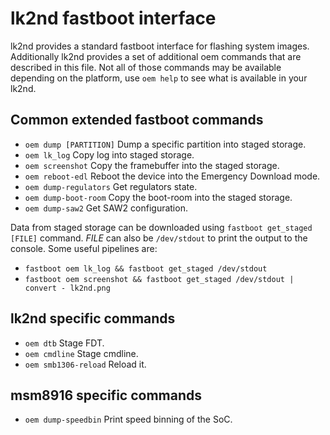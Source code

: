 # lk2nd fastboot interface

lk2nd provides a standard fastboot interface for flashing system images.
Additionally lk2nd provides a set of additional oem commands that are described in this file.
Not all of those commands may be available depending on the platform, use
`oem help` to see what is available in your lk2nd.

## Common extended fastboot commands

- `oem dump [PARTITION]` Dump a specific partition into staged storage.
- `oem lk_log` Copy log into staged storage.
- `oem screenshot` Copy the framebuffer into the staged storage.
- `oem reboot-edl` Reboot the device into the Emergency Download mode.
- `oem dump-regulators` Get regulators state.
- `oem dump-boot-room` Copy the boot-room into the staged storage.
- `oem dump-saw2` Get SAW2 configuration.

Data from staged storage can be downloaded using `fastboot get_staged [FILE]` command.
*FILE* can also be `/dev/stdout` to print the output to the console.
Some useful pipelines are:
- `fastboot oem lk_log && fastboot get_staged /dev/stdout`
- `fastboot oem screenshot && fastboot get_staged /dev/stdout | convert - lk2nd.png`

## lk2nd specific commands

- `oem dtb` Stage FDT.
- `oem cmdline` Stage cmdline.
- `oem smb1306-reload` Reload it.

## msm8916 specific commands

- `oem dump-speedbin` Print speed binning of the SoC.
